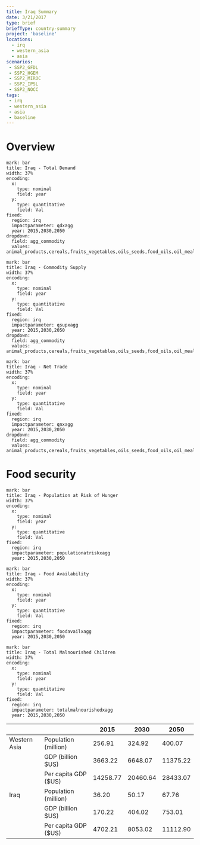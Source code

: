 ```yaml
---
title: Iraq Summary
date: 3/21/2017
type: brief
briefType: country-summary
project: 'baseline'
locations:
  - irq
  - western_asia
  - asia
scenarios:
 - SSP2_GFDL
 - SSP2_HGEM
 - SSP2_MIROC
 - SSP2_IPSL
 - SSP2_NOCC
tags:
 - irq
 - western_asia
 - asia
 - baseline
---
```

# Overview 

```chart
mark: bar
title: Iraq - Total Demand
width: 37%
encoding:
  x:
    type: nominal
    field: year
  y:
    type: quantitative
    field: Val
fixed:
  region: irq
  impactparameter: qdxagg
  year: 2015,2030,2050
dropdown:
  field: agg_commodity
  values: animal_products,cereals,fruits_vegetables,oils_seeds,food_oils,oil_meals,other,pulses,roots_tubers,sugar
```

```chart
mark: bar
title: Iraq - Commodity Supply
width: 37%
encoding:
  x:
    type: nominal
    field: year
  y:
    type: quantitative
    field: Val
fixed:
  region: irq
  impactparameter: qsupxagg
  year: 2015,2030,2050
dropdown:
  field: agg_commodity
  values: animal_products,cereals,fruits_vegetables,oils_seeds,food_oils,oil_meals,other,pulses,roots_tubers,sugar
```

```chart
mark: bar
title: Iraq - Net Trade
width: 37%
encoding:
  x:
    type: nominal
    field: year
  y:
    type: quantitative
    field: Val
fixed:
  region: irq
  impactparameter: qnxagg
  year: 2015,2030,2050
dropdown:
  field: agg_commodity
  values: animal_products,cereals,fruits_vegetables,oils_seeds,food_oils,oil_meals,other,pulses,roots_tubers,sugar
```

# Food security

```chart
mark: bar
title: Iraq - Population at Risk of Hunger
width: 37%
encoding:
  x:
    type: nominal
    field: year
  y:
    type: quantitative
    field: Val
fixed:
  region: irq
  impactparameter: populationatriskxagg
  year: 2015,2030,2050
```

```chart
mark: bar
title: Iraq - Food Availability
width: 37%
encoding:
  x:
    type: nominal
    field: year
  y:
    type: quantitative
    field: Val
fixed:
  region: irq
  impactparameter: foodavailxagg
  year: 2015,2030,2050
```

```chart
mark: bar
title: Iraq - Total Malnourished Children
width: 37%
encoding:
  x:
    type: nominal
    field: year
  y:
    type: quantitative
    field: Val
fixed:
  region: irq
  impactparameter: totalmalnourishedxagg
  year: 2015,2030,2050
```

|   |   | 2015 | 2030 | 2050 |
|---|---|---|---|---|
| Western Asia | Population (million) | 256.91 | 324.92 | 400.07 |
|  | GDP (billion $US) | 3663.22 | 6648.07 | 11375.22 |
|  | Per capita GDP ($US) | 14258.77 | 20460.64 | 28433.07 |
| Iraq | Population (million) | 36.20 | 50.17 | 67.76 |
|  | GDP (billion $US) | 170.22 | 404.02 | 753.01 |
|  | Per capita GDP ($US) | 4702.21| 8053.02| 11112.90|